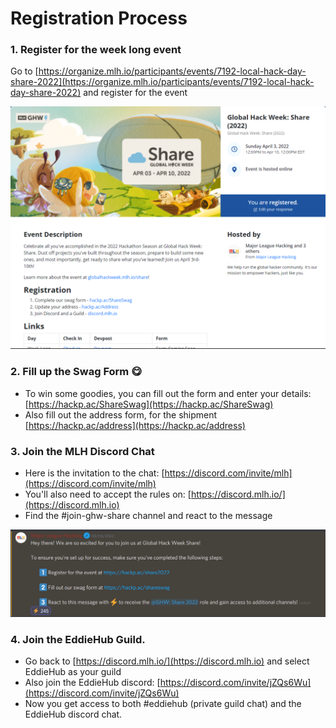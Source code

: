 # Registration Process

### 1. Register for the week long event

Go to [https://organize.mlh.io/participants/events/7192-local-hack-day-share-2022](https://organize.mlh.io/participants/events/7192-local-hack-day-share-2022) and register for the event

![](<../.gitbook/assets/image (1).png>)&#x20;

### 2. Fill up the Swag Form 😋

* To win some goodies, you can fill out the form and enter your details: [https://hackp.ac/ShareSwag](https://hackp.ac/ShareSwag)
* Also fill out the address form, for the shipment [https://hackp.ac/address](https://hackp.ac/address)

### 3. Join the MLH Discord Chat

* Here is the invitation to the chat: [https://discord.com/invite/mlh](https://discord.com/invite/mlh)
* You'll also need to accept the rules on: [https://discord.mlh.io/](https://discord.mlh.io)
* Find the #join-ghw-share channel and react to the message

![](../.gitbook/assets/image.png)

### 4. Join the EddieHub Guild.

* Go back to [https://discord.mlh.io/](https://discord.mlh.io) and select EddieHub as your guild
* Also join the EddieHub discord: [https://discord.com/invite/jZQs6Wu](https://discord.com/invite/jZQs6Wu)
* Now you get access to both #eddiehub (private guild chat) and the EddieHub discord chat.

